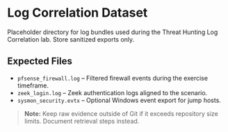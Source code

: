 # Log Correlation Dataset

Placeholder directory for log bundles used during the Threat Hunting Log Correlation lab. Store sanitized exports only.

## Expected Files
- `pfsense_firewall.log` – Filtered firewall events during the exercise timeframe.
- `zeek_login.log` – Zeek authentication logs aligned to the scenario.
- `sysmon_security.evtx` – Optional Windows event export for jump hosts.

> **Note:** Keep raw evidence outside of Git if it exceeds repository size limits. Document retrieval steps instead.

